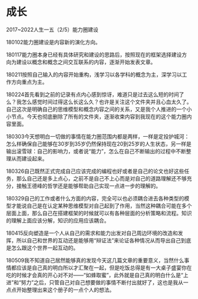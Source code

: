 # 成长

2017~2022人生一五（2/5）能力圈建设

180102能力圈建设是内容新的演化方向。

180117能力圈本身已经有具体研究和建设的思路后，按照现在的框架选择建设方向为建设以概念和概念之间交互联系的内容，逐渐开始发表文章。

180211按照自己输入的内容开始重构，浅学习以各学科的概念为主，深学习以工作方向重点为主。


180224首先看到之前的记录有点内心感到惊讶，难道只是过去这么短的时间了么？我怎么感觉时间过得这么长这么久？也许是关注这个文件夹并且心血太久了。自己这次是明确自己的思维模型和概念内容之间的关系，又是我个人推进的一个小小节点。今天也彻底删除了所有的文件夹，逐渐收束内容到我现在的这个能力圈内容里面。

180303今天想明白一切做的事情在能力圈范围内都是两样，一样是定投护城河：怎么样确保自己能够在30岁到35岁仍然保持现在20到25岁的人生状态，另一样是输出滚雪球：自己的影响力，或者说“能力”，怎么在自己不断输出的过程中不断整理从而建设起来。

180326自己既然正式完成自己应该完成的编程也好或者是自己的论文也好这些任务，那么自己还是多上点心，之前不是自己不上心而是对自己的道路理解还不够充分，接触王德峰的哲学还是能够帮助自己实现一点进一步的理解的。


180329自己的工作或者什么方面的内容，完全可以也必须耦合进去各种类型的模型才能说自己是在认定某种思维模型对自己起到了作用，当然这种耦合可能在多个层面上面，那么自己在搭建框架的时候就可以有各种层面的分析策略和流程。知识的理解上面应该分解，知识的应用应该耦合。

180415反向塑造是一个人从自己的需求和能力出发对自己周边环境的改造和发挥，所以自己和世界的互动还是能够用“辩证法”来论证各种情况从而导出自己到底是怎么跟这个世界一起互动的。

180509我不知道自己居然能够真的发现今天这几篇文章的重要意义，当然什么事情都应该是自己真的明白所以才汇聚在一起，但是吃饭总得是有一大桌子盛宴你在吃的时候才会真的开心对不对——“如蜂取蜜”，此外就是自己真的明白什么是“上进”和“努力”之后，只管自己对自己想要做的事情不断付出就好了，这也是我从一点点开始整理出来这个册子的一点个人的想法。

